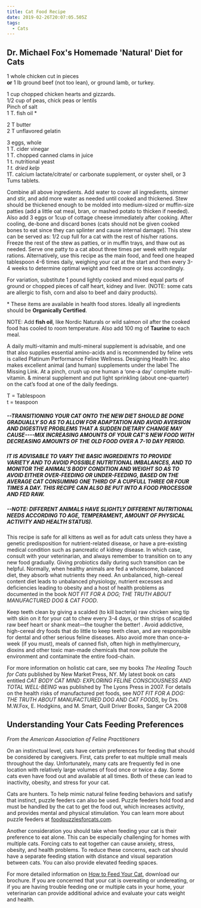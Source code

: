```yaml
---
title: Cat Food Recipe
date: 2019-02-26T20:07:05.505Z
tags:
  - Cats
---
```

## Dr. Michael Fox's Homemade 'Natural' Diet for Cats

1 whole chicken cut in pieces\
**or** 1 lb ground beef (not too lean), or ground lamb, or turkey.

1 cup chopped chicken hearts and gizzards.\
1/2 cup of peas, chick peas or lentils\
Pinch of salt\
1 T. fish oil  *

2 T butter\
2 T unflavored gelatin

3 eggs, whole\
1 T. cider vinegar\
1 T. chopped canned clams in juice\
1 t. nutritional yeast\
_1 t. dried kelp_\
1T.  calcium lactate/citrate/ or carbonate supplement, or oyster shell, or 3 Tums tablets.

Combine all above ingredients. Add water to cover all ingredients, simmer and stir, and add more water as needed until cooked and thickened.  Stew should be thickened enough to be molded into medium-sized or muffin-size patties (add a little oat meal, bran, or mashed potato to thicken if needed). Also add 3 eggs or 1cup of cottage cheese immediately after cooking. After cooling, de-bone and discard bones (cats should not be given cooked bones to eat since they can splinter and cause internal damage). This stew can be served as: 1/2 cup full for a cat with the rest of his/her rations. Freeze the rest of the stew as patties, or in muffin trays, and thaw out as needed. Serve one patty to a cat about three times per week with regular rations. Alternatively, use this recipe as the main food, and feed one heaped tablespoon 4-6 times daily, weighing your cat at the start and then every 3-4 weeks to determine optimal weight and feed more or less accordingly.

For variation, substitute 1 pound lightly cooked and mixed equal parts of ground or chopped pieces of calf heart, kidney and liver. (NOTE: some cats are allergic to fish, corn and also to beef and dairy products).

\* These items are available in health food stores. Ideally all ingredients should be **Organically Certified**.

NOTE: Add **fish oil**, like Nordic Naturals or wild salmon oil after the cooked food has cooled to room temperature. Also add 100 mg of **Taurine** to each meal.

A daily multi-vitamin and multi-mineral supplement is advisable, and one that also supplies essential amino-acids and is recommended by feline vets is called Platinum Performance Feline Wellness. Designing Health Inc. also makes excellent animal (and human) supplements under the label The Missing Link. At a pinch, crush up one human a ‘one-a day’ complete multi-vitamin. & mineral supplement and put light sprinkling (about one-quarter) on the cat’s food at one of the daily feedings.

T = Tablespoon\
t = teaspoon

##### \--TRANSITIONING YOUR CAT ONTO THE NEW DIET SHOULD BE DONE GRADUALLY SO AS TO ALLOW FOR ADAPTATION AND AVOID AVERSION AND DIGESTIVE PROBLEMS THAT A SUDDEN DIETARY CHANGE MAY CAUSE----MIX INCREASING AMOUNTS OF YOUR CAT’S NEW FOOD WITH DECREASING AMOUNTS OF THE OLD FOOD OVER A 7-10 DAY PERIOD.

##### IT IS ADVISABLE TO VARY THE BASIC INGREDIENTS TO PROVIDE VARIETY AND TO AVOID POSSIBLE NUTRITIONAL IMBALANCES, AND TO MONITOR THE ANIMAL'S BODY CONDITION AND WEIGHT SO AS TO AVOID EITHER OVER-FEEDING OR UNDER-FEEDING, BASED ON THE AVERAGE CAT CONSUMING ONE THIRD OF A CUPFULL THREE OR FOUR TIMES A DAY. THIS RECIPE CAN ALSO BE PUT INTO A FOOD PROCESSOR AND FED RAW.

##### \--NOTE: DIFFERENT ANIMALS HAVE SLIGHTLY DIFFERENT NUTRITIONAL NEEDS ACCORDING TO AGE, TEMPERAMENT, AMOUNT OF PHYSICAL ACTIVITY AND HEALTH STATUS).

This recipe is safe for all kittens as well as for adult cats unless they have a genetic predisposition for nutrient-related disease, or have a pre-existing medical condition such as pancreatic of kidney disease. In which case, consult with your veterinarian, and always remember to transition on to any new food gradually. Giving probiotics daily during such transition can be helpful. Normally, when healthy animals are fed a wholesome, balanced diet, they absorb what nutrients they need. An unbalanced, high-cereal content diet leads to unbalanced physiology, nutrient excesses and deficiencies leading to obesity and a host of health problems as documented in the book _NOT FIT FOR A DOG; THE TRUTH ABOUT MANUFACTURED DOG & CAT FOOD_.

Keep teeth clean by giving a scalded (to kill bacteria) raw chicken wing tip with skin on it for your cat to chew every 3-4 days, or thin strips of scalded raw beef heart or shank meat—the tougher the better! . Avoid addictive, high-cereal dry foods that do little to keep teeth clean, and are responsible for dental and other serious feline diseases. Also avoid more than once-a-week (if you must), meals of canned fish, often high in methylmercury, dioxins and other toxic man-made chemicals that now pollute the environment and contaminate the entire food-chain.

For more information on holistic cat care, see my books _The Healing Touch for Cats_ published by New Market Press, NY. My latest book on cats entitled _CAT BODY CAT MIND:  EXPLORING FELINE CONSCIOUSNESS AND TOTAL WELL-BEING_ was published by The Lyons Press in 2007. For details on the health risks of manufactured pet foods, see _NOT FIT FOR A DOG: THE TRUTH ABOUT MANUFACTURED DOG AND CAT FOODS_, by Drs. M.W.Fox, E. Hodgkins, and M. Smart, Quill Driver Books, Sanger CA 2008

## Understanding Your Cats Feeding Preferences

_From the American Association of Feline Practitioners_

On an instinctual level, cats have certain preferences for feeding that should be considered by caregivers. First, cats prefer to eat multiple small meals throughout the day. Unfortunately, many cats are frequently fed in one location with relatively large volumes of food once or twice a day. Some cats even have food out and available at all times. Both of these can lead to inactivity, obesity, and stress for your cat.

Cats are hunters. To help mimic natural feline feeding behaviors and satisfy that instinct, puzzle feeders can also be used. Puzzle feeders hold food and must be handled by the cat to get the food out, which increases activity, and provides mental and physical stimulation. You can learn more about puzzle feeders at [foodpuzzlesforcats.com](http://foodpuzzlesforcats.com/).

Another consideration you should take when feeding your cat is their preference to eat alone. This can be especially challenging for homes with multiple cats. Forcing cats to eat together can cause anxiety, stress, obesity, and health problems. To reduce these concerns, each cat should have a separate feeding station with distance and visual separation between cats. You can also provide elevated feeding spaces.

For more detailed information on [How to Feed Your Cat](https://catfriendly.com/wp-content/uploads/2018/10/How-to-Feed-Client-Broch_Final.pdf), download our brochure. If you are concerned that your cat is overeating or undereating, or if you are having trouble feeding one or multiple cats in your home, your veterinarian can provide additional advice and evaluate your cats weight and health.
